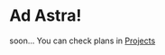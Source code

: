 # Ad Astra!

soon...
You can check plans in [Projects](https://github.com/users/MeiNanziiii/projects/5)
